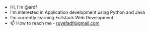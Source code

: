 -  Hi, I’m @ardf
- I'm interested in Application development using Python and Java
-  I’m currently learning Fullstack Web Development
- 📫 How to reach me -
ruyefadf@gmail.com

<!---
ardf/ardf is a ✨ special ✨ repository because its `README.md` (this file) appears on your GitHub profile.
You can click the Preview link to take a look at your changes.
--->
